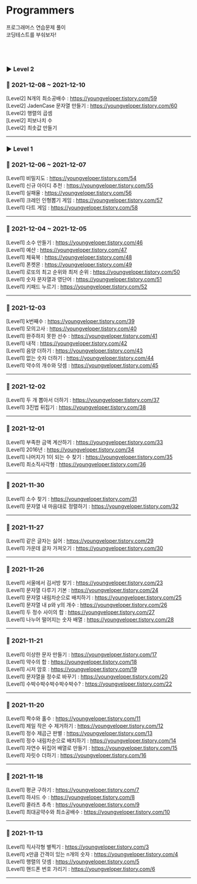 # Programmers
프로그래머스 연습문제 풀이<br>
코딩테스트를 부숴보자!
<br><br><br><br>

### ▶ Level 2

### 🌱 2021-12-08 ~ 2021-12-10
[Level2] N개의 최소공배수 : https://youngveloper.tistory.com/59 <br>
[Level2] JadenCase 문자열 만들기 : https://youngveloper.tistory.com/60 <br>
[Level2] 행렬의 곱셈 <br>
[Level2] 피보나치 수 <br>
[Level2] 최솟값 만들기 <br>
<hr>

### ▶ Level 1

### 🌱 2021-12-06 ~ 2021-12-07
[Level1] 비밀지도 : https://youngveloper.tistory.com/54 <br>
[Level1] 신규 아이디 추천 : https://youngveloper.tistory.com/55 <br>
[Level1] 실패율 : https://youngveloper.tistory.com/56 <br>
[Level1] 크레인 인형뽑기 게임 : https://youngveloper.tistory.com/57 <br>
[Level1] 다트 게임 : https://youngveloper.tistory.com/58 <br>
<hr>

### 🌱 2021-12-04 ~ 2021-12-05
[Level1] 소수 만들기 : https://youngveloper.tistory.com/46 <br>
[Level1] 예산 : https://youngveloper.tistory.com/47 <br>
[Level1] 체육복 : https://youngveloper.tistory.com/48 <br>
[Level1] 폰켓몬 : https://youngveloper.tistory.com/49 <br>
[Level1] 로또의 최고 순위와 최저 순위 : https://youngveloper.tistory.com/50 <br>
[Level1] 숫자 문자열과 영단어 : https://youngveloper.tistory.com/51 <br>
[Level1] 키패드 누르기 : https://youngveloper.tistory.com/52 <br>
<hr>

### 🌱 2021-12-03
[Level1] k번째수 : https://youngveloper.tistory.com/39 <br>
[Level1] 모의고사 : https://youngveloper.tistory.com/40 <br>
[Level1] 완주하지 못한 선수 : https://youngveloper.tistory.com/41 <br>
[Level1] 내적 : https://youngveloper.tistory.com/42 <br>
[Level1] 음양 더하기 : https://youngveloper.tistory.com/43 <br>
[Level1] 없는 숫자 더하기 : https://youngveloper.tistory.com/44 <br>
[Level1] 약수의 개수와 덧셈 : https://youngveloper.tistory.com/45 <br>
<hr>

### 🌱 2021-12-02
[Level1] 두 개 뽑아서 더하기 : https://youngveloper.tistory.com/37 <br>
[Level1] 3진법 뒤집기 : https://youngveloper.tistory.com/38 <br>
<hr>

### 🌱 2021-12-01
[Level1] 부족한 금액 계산하기 : https://youngveloper.tistory.com/33 <br>
[Level1] 2016년 : https://youngveloper.tistory.com/34 <br>
[Level1] 나머지가 1이 되는 수 찾기 : https://youngveloper.tistory.com/35 <br>
[Level1] 최소직사각형 : https://youngveloper.tistory.com/36 <br>
<hr>

### 🌱 2021-11-30
[Level1] 소수 찾기 : https://youngveloper.tistory.com/31 <br>
[Level1] 문자열 내 마음대로 정렬하기 : https://youngveloper.tistory.com/32 <br>
<hr>

### 🌱 2021-11-27
[Level1] 같은 글자는 싫어 : https://youngveloper.tistory.com/29 <br>
[Level1] 가운데 글자 가져오기 : https://youngveloper.tistory.com/30 <br>
<hr>

### 🌱 2021-11-26
[Level1] 서울에서 김서방 찾기 : https://youngveloper.tistory.com/23 <br>
[Level1] 문자열 다루기 기본 : https://youngveloper.tistory.com/24 <br>
[Level1] 문자열 내림차순으로 배치하기 : https://youngveloper.tistory.com/25 <br>
[Level1] 문자열 내 p와 y의 개수 : https://youngveloper.tistory.com/26 <br>
[Level1] 두 정수 사이의 합 : https://youngveloper.tistory.com/27 <br>
[Level1] 나누어 떨어지는 숫자 배열 : https://youngveloper.tistory.com/28 <br>
<hr>

### 🌱 2021-11-21
[Level1] 이상한 문자 만들기 : https://youngveloper.tistory.com/17 <br>
[Level1] 약수의 합 : https://youngveloper.tistory.com/18 <br>
[Level1] 시저 암호 : https://youngveloper.tistory.com/19 <br>
[Level1] 문자열을 정수로 바꾸기 : https://youngveloper.tistory.com/20 <br>
[Level1] 수박수박수박수박수박수? : https://youngveloper.tistory.com/22 <br>
<hr>


### 🌱 2021-11-20
[Level1] 짝수와 홀수 : https://youngveloper.tistory.com/11 <br>
[Level1] 제일 작은 수 제거하기 : https://youngveloper.tistory.com/12 <br>
[Level1] 정수 제곱근 판별 : https://youngveloper.tistory.com/13 <br>
[Level1] 정수 내림차순으로 배치하기 : https://youngveloper.tistory.com/14 <br>
[Level1] 자연수 뒤집어 배열로 만들기 : https://youngveloper.tistory.com/15 <br>
[Level1] 자릿수 더하기 : https://youngveloper.tistory.com/16 <br>
<hr>

### 🌱 2021-11-18
[Level1] 평균 구하기 : https://youngveloper.tistory.com/7 <br>
[Level1] 하샤드 수 : https://youngveloper.tistory.com/8 <br>
[Level1] 콜라츠 추측 : https://youngveloper.tistory.com/9 <br>
[Level1] 최대공약수와 최소공배수 : https://youngveloper.tistory.com/10 <br>
<hr>

### 🌱 2021-11-13
[Level1] 직사각형 별찍기 : https://youngveloper.tistory.com/3 <br>
[Level1] x만큼 간격이 있는 n개의 숫자 : https://youngveloper.tistory.com/4 <br>
[Level1] 행렬의 덧셈 : https://youngveloper.tistory.com/5 <br>
[Level1] 핸드폰 번호 가리기 : https://youngveloper.tistory.com/6 <br>
<hr>
